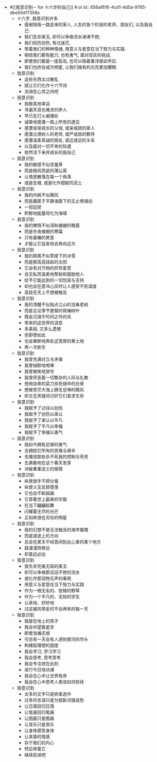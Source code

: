 - #[[我意识到-- for 十六岁的自己]] #.ol
  id:: 656af816-4cd1-4d5a-9785-dbe50d17358a
	- 十六岁, 我意识到许多.
		- 感谢陪我一路走来的家人, 人生的各个阶段的老师、朋友们, 以及我自己.
		- 我们生非美玉, 却可以争做流水涛涛不绝;
		- 我们经历创伤, 有过迷茫,
		- 带着我们的种种情绪,  用意义与爱意在当下努力与实践.
		- 相信我们都有能力,  也有勇气, 面对现实的挑战.
		- 即使我们都是一座孤岛, 也可以隔着重洋彼此呼应.
		- 我们也终会成为明星,  让我们独有的光亮更加耀眼.
	- 我意识到
		- 这些东西太过散乱
		- 就让它们化作十六节诗
		- 流淌在心灵之间吧
	- 我意识到
		- 我极其地幸运
		- 寻遍天涯也难求的伊人
		- 早已在灯火阑珊处
		- 诚挚地感激一路上所有的遇见
		- 感激渐渐成长的父母, 或亲或疏的家人
		- 感激立德树人的老师, 或严或慈的教导
		- 感激温柔真诚的朋友, 或近或远的关系
		- 以及面对一切不幸的际遇
		- 依然活下来并成长的我自己
	- 我意识到
		- 我的敏感不似含羞草
		- 而是随风而逝的蒲公英
		- 让情思散落在每一个角落
		- 或是生根, 或是化作细腻的泥土
	- 我意识到
		- 我的内耗不似飓风
		- 而是藏匿于平静海面下的无止境涌动
		- 一但囚禁
		- 积郁地能量将化为海啸
	- 我意识到
		- 我的懒惰不似深秋姗姗的晚霞
		- 而是冬夜难眠的寒霜
		- 只有晨曦的笑意
		- 才能让它自发地去奔向远方
	- 我意识到
		- 我的疏离不似零度下的冰雪
		- 而是那高高挂起的太阳
		- 它会有对万物的炽热爱意
		- 会无私而温柔地帮助和鼓励他人
		- 给予它能达到的一切包容与支持
		- 却也会在意冷心灰时让人感受不到温度
		- 高挂在天上不想被触及
	- 我意识到
		- 我的清醒不似指点江山的沧桑老树
		- 而是见证季节更替的斑斓树叶
		- 既会沉溺于时间之外的风
		- 带来的这世界的消息
		- 多美丽, 又多么遗憾
		- 但即使如此
		- 也会果断地奔赴这宽厚的黄土地
		- 再一次新生
	- 我意识到
		- 我曾充满对立与矛盾
		- 我曾缄默地咆哮
		- 我曾微笑地哭号
		- 我曾厌恶着一切繁杂的人际与礼教
		- 想用自卑的菜刀杀死镜中的白骨
		- 想做苍茫大海上肆无忌惮的飓风
		- 却又在夹缝间讨好它们哀求生存
	- 我意识到
		- 我赋予了过往以创伤
		- 我赋予了创伤以承认
		- 我赋予了承认以平凡
		- 我赋予了平凡以幸福
		- 我赋予了幸福以勇气
	- 我意识到
		- 我如今拥有足够的勇气
		- 去拥抱它所有的苦难与艰辛
		- 去蔑视那些杀不死我的控制与苛责
		- 去勇敢地在这个春天发芽
		- 冲破重重泥土的桎梏
	- 我意识到
		- 纵使放手不顾分毫
		- 纵使义无反顾堕落
		- 它也会不断超越
		- 它穿着世上最美的华服
		- 在当下翩翩起舞
		- 闪耀着无尽的光芒
		- 正如奔游在天际的明星
	- 我意识到
		- 我的幻想不是无法触及的海市蜃楼
		- 而是道途上的方向
		- 总会在某天不经意间到达心里的某个地方
		- 路漫漫而修远
		- 却虽远必达
	- 我意识到
		- 我生非完美无瑕的美玉
		- 却可以争做那滔滔不绝的流水
		- 或化作那润物无声的春雨
		- 用意义与爱意在当下努力与实践
		- 作为一根无名的、低矮的野草
		- 作为一个平凡的、无知的学生
		- 认真地、好好地
		- 过这被风带走的不会再有的每一天
	- 我意识到
		- 我是在地上的孩子
		- 我会仰望着星空
		- 即使浩瀚无垠
		- 可总有一天会有人游到银河的尽头
		- 构建起理想的国度
		- 我会学习, 学习学习
		- 我会思考, 思考思考
		- 我会专注地在此刻
		- 进行今日地功课
		- 我会在心中让世界有序
		- 我会在心中思考人类该如何存续
	- 我意识到
		- 太多的文字只是娇柔造作
		- 过多的言语只是为赋新词强说愁
		- 让日落回归日落
		- 让笔画回归笔画
		- 让图画只是图画
		- 让音乐只是音乐
		- 让身体感受身体
		- 让真挚的情感
		- 存于我们的内心
		- 然后带着它
		- 继续前进吧
